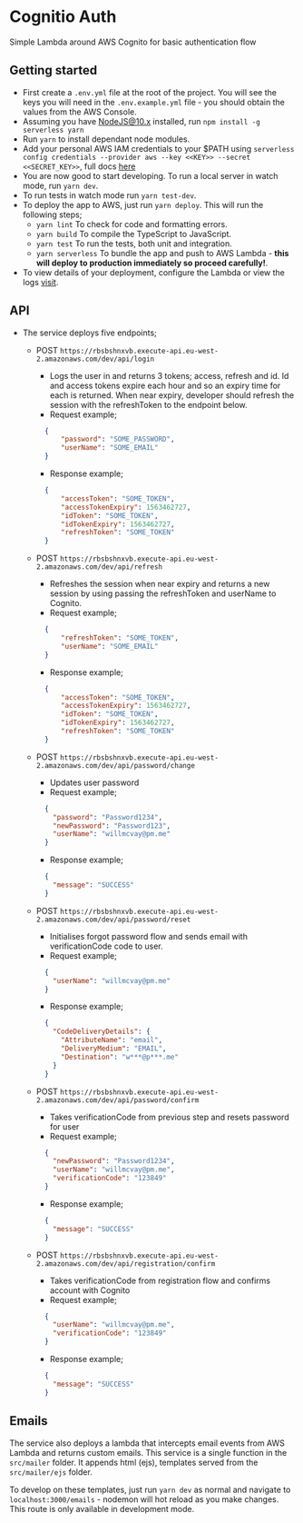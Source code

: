 # Cognitio Auth

Simple Lambda around AWS Cognito for basic authentication flow

## Getting started

- First create a `.env.yml` file at the root of the project. You will see the keys you will need in the `.env.example.yml` file - you should obtain the values from the AWS Console.
- Assuming you have NodeJS@10.x installed, run `npm install -g serverless yarn`
- Run `yarn` to install dependant node modules.
- Add your personal AWS IAM credentials to your $PATH using `serverless config credentials --provider aws --key <<KEY>> --secret <<SECRET_KEY>>`, full docs [here](https://github.com/serverless/serverless/blob/master/docs/providers/aws/guide/credentials.md)
- You are now good to start developing. To run a local server in watch mode, run `yarn dev`.
- To run tests in watch mode run `yarn test-dev`.
- To deploy the app to AWS, just run `yarn deploy`. This will run the following steps;
  - `yarn lint` To check for code and formatting errors.
  - `yarn build` To compile the TypeScript to JavaScript.
  - `yarn test` To run the tests, both unit and integration.
  - `yarn serverless` To bundle the app and push to AWS Lambda - **this will deploy to production immediately so proceed carefully!**.
- To view details of your deployment, configure the Lambda or view the logs [visit](https://eu-west-2.console.aws.amazon.com/lambda/home?region=eu-west-2#/functions/cognito-auth-api-dev-dev-server?tab=graph).

## API

- The service deploys five endpoints;
  - POST `https://rbsbshnxvb.execute-api.eu-west-2.amazonaws.com/dev/api/login`
    - Logs the user in and returns 3 tokens; access, refresh and id. Id and access tokens expire each hour and so an expiry time for each is returned. When near expiry, developer should refresh the session with the refreshToken to the endpoint below.
    - Request example;
    ```JSON
      {
          "password": "SOME_PASSWORD",
          "userName": "SOME_EMAIL"
      }

    ```
    - Response example;
    ```JSON
      {
          "accessToken": "SOME_TOKEN",
          "accessTokenExpiry": 1563462727,
          "idToken": "SOME_TOKEN",
          "idTokenExpiry": 1563462727,
          "refreshToken": "SOME_TOKEN"
      }
    ```
  - POST `https://rbsbshnxvb.execute-api.eu-west-2.amazonaws.com/dev/api/refresh`
    - Refreshes the session when near expiry and returns a new session by using passing the refreshToken and userName to Cognito.
    - Request example;
    ```JSON
      {
          "refreshToken": "SOME_TOKEN",
          "userName": "SOME_EMAIL"
      }
    ```
    - Response example;
    ```JSON
      {
          "accessToken": "SOME_TOKEN",
          "accessTokenExpiry": 1563462727,
          "idToken": "SOME_TOKEN",
          "idTokenExpiry": 1563462727,
          "refreshToken": "SOME_TOKEN"
      }
    ```

  - POST `https://rbsbshnxvb.execute-api.eu-west-2.amazonaws.com/dev/api/password/change`
    - Updates user password
    - Request example;
    ```JSON
      { 
        "password": "Password1234",
        "newPassword": "Password123",
        "userName": "willmcvay@pm.me"
      }

    ```
    - Response example;
    ```JSON
      {
        "message": "SUCCESS"
      }
    ```
  
  - POST `https://rbsbshnxvb.execute-api.eu-west-2.amazonaws.com/dev/api/password/reset`
    - Initialises forgot password flow and sends email with verificationCode code to user.
    - Request example;
    ```JSON
      { 
        "userName": "willmcvay@pm.me"
      }

    ```
    - Response example;
    ```JSON
      {
        "CodeDeliveryDetails": {
          "AttributeName": "email",
          "DeliveryMedium": "EMAIL",
          "Destination": "w***@p***.me"
        }
      }
    ```

  - POST `https://rbsbshnxvb.execute-api.eu-west-2.amazonaws.com/dev/api/password/confirm`
    - Takes verificationCode from previous step and resets password for user
    - Request example;
    ```JSON
      {
        "newPassword": "Password1234",
        "userName": "willmcvay@pm.me",
        "verificationCode": "123849"
      }

    ```
    - Response example;
    ```JSON
      {
        "message": "SUCCESS"
      }
    ```

  - POST `https://rbsbshnxvb.execute-api.eu-west-2.amazonaws.com/dev/api/registration/confirm`
    - Takes verificationCode from registration flow and confirms account with Cognito
    - Request example;
    ```JSON
      {
        "userName": "willmcvay@pm.me",
        "verificationCode": "123849"
      }

    ```
    - Response example;
    ```JSON
      {
        "message": "SUCCESS"
      }
    ```
## Emails

The service also deploys a lambda that intercepts email events from AWS Lambda and returns custom emails. This service is a single function in the `src/mailer` folder. It appends html (ejs), templates served from the `src/mailer/ejs` folder. 

To develop on these templates, just run `yarn dev` as normal and navigate to `localhost:3000/emails` - nodemon will hot reload as you make changes. This route is only available in development mode.